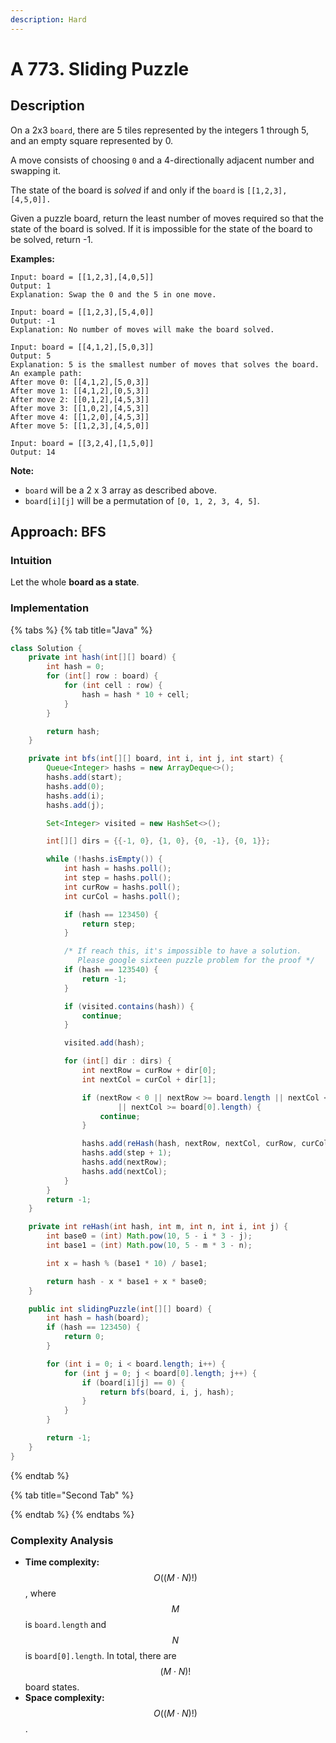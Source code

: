 ```yaml
---
description: Hard
---
```


# A 773. Sliding Puzzle

## Description

On a 2x3 `board`, there are 5 tiles represented by the integers 1 through 5, and an empty square represented by 0.

A move consists of choosing `0` and a 4-directionally adjacent number and swapping it.

The state of the board is _solved_ if and only if the `board` is `[[1,2,3],[4,5,0]].`

Given a puzzle board, return the least number of moves required so that the state of the board is solved. If it is impossible for the state of the board to be solved, return -1.

**Examples:**

```text
Input: board = [[1,2,3],[4,0,5]]
Output: 1
Explanation: Swap the 0 and the 5 in one move.
```

```text
Input: board = [[1,2,3],[5,4,0]]
Output: -1
Explanation: No number of moves will make the board solved.
```

```text
Input: board = [[4,1,2],[5,0,3]]
Output: 5
Explanation: 5 is the smallest number of moves that solves the board.
An example path:
After move 0: [[4,1,2],[5,0,3]]
After move 1: [[4,1,2],[0,5,3]]
After move 2: [[0,1,2],[4,5,3]]
After move 3: [[1,0,2],[4,5,3]]
After move 4: [[1,2,0],[4,5,3]]
After move 5: [[1,2,3],[4,5,0]]
```

```text
Input: board = [[3,2,4],[1,5,0]]
Output: 14
```

**Note:**

* `board` will be a 2 x 3 array as described above.
* `board[i][j]` will be a permutation of `[0, 1, 2, 3, 4, 5]`.

## Approach: BFS

### Intuition

Let the whole **board as a state**.

### Implementation

{% tabs %}
{% tab title="Java" %}
```java
class Solution {
    private int hash(int[][] board) {
        int hash = 0;
        for (int[] row : board) {
            for (int cell : row) {
                hash = hash * 10 + cell;
            }
        }

        return hash;
    }

    private int bfs(int[][] board, int i, int j, int start) {
        Queue<Integer> hashs = new ArrayDeque<>();
        hashs.add(start);
        hashs.add(0);
        hashs.add(i);
        hashs.add(j);

        Set<Integer> visited = new HashSet<>();

        int[][] dirs = {{-1, 0}, {1, 0}, {0, -1}, {0, 1}};

        while (!hashs.isEmpty()) {
            int hash = hashs.poll();
            int step = hashs.poll();
            int curRow = hashs.poll();
            int curCol = hashs.poll();

            if (hash == 123450) {
                return step;
            }

            /* If reach this, it's impossible to have a solution.
               Please google sixteen puzzle problem for the proof */
            if (hash == 123540) {
                return -1;
            }

            if (visited.contains(hash)) {
                continue;
            }

            visited.add(hash);

            for (int[] dir : dirs) {
                int nextRow = curRow + dir[0];
                int nextCol = curCol + dir[1];

                if (nextRow < 0 || nextRow >= board.length || nextCol < 0
                        || nextCol >= board[0].length) {
                    continue;
                }

                hashs.add(reHash(hash, nextRow, nextCol, curRow, curCol));
                hashs.add(step + 1);
                hashs.add(nextRow);
                hashs.add(nextCol);
            }
        }
        return -1;
    }

    private int reHash(int hash, int m, int n, int i, int j) {
        int base0 = (int) Math.pow(10, 5 - i * 3 - j);
        int base1 = (int) Math.pow(10, 5 - m * 3 - n);

        int x = hash % (base1 * 10) / base1;

        return hash - x * base1 + x * base0;
    }

    public int slidingPuzzle(int[][] board) {
        int hash = hash(board);
        if (hash == 123450) {
            return 0;
        }

        for (int i = 0; i < board.length; i++) {
            for (int j = 0; j < board[0].length; j++) {
                if (board[i][j] == 0) {
                    return bfs(board, i, j, hash);
                }
            }
        }

        return -1;
    }
}
```
{% endtab %}

{% tab title="Second Tab" %}

{% endtab %}
{% endtabs %}

### Complexity Analysis

* **Time complexity:** $$O((M\cdot N)!)$$, where $$M$$ is `board.length` and $$N$$ is `board[0].length`. In total, there are $$(M\cdot N)!$$ board states.
* **Space complexity:** $$O((M\cdot N)!)$$.



